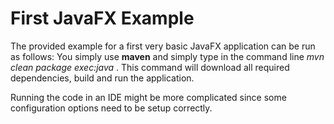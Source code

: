 # First JavaFX Example #

The provided example for a first very basic JavaFX application can be run as follows: You simply use **maven** and simply type in the command line _mvn clean package exec:java_ . This command will download all required dependencies, build and run the application.

Running the code in an IDE might be more complicated since some configuration options need to be setup correctly.

